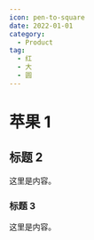 ```yaml
---
icon: pen-to-square
date: 2022-01-01
category:
  - Product
tag:
  - 红
  - 大
  - 圆
---
```


# 苹果 1

## 标题 2

这里是内容。

### 标题 3

这里是内容。
